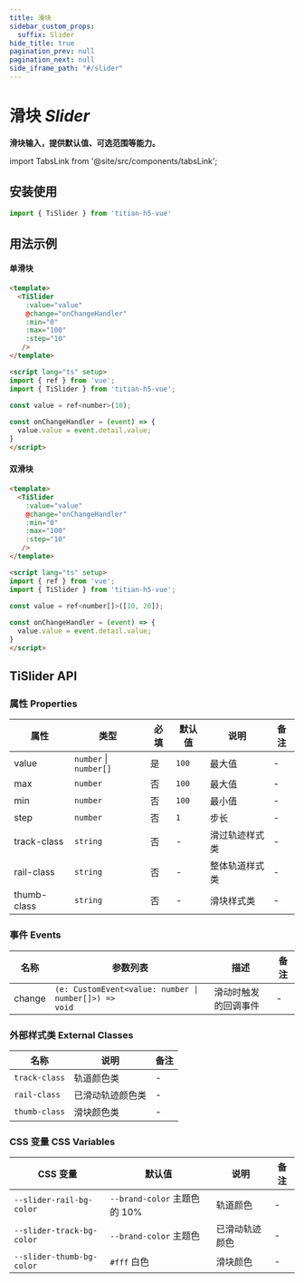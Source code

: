 ```yaml
---
title: 滑块
sidebar_custom_props:
  suffix: Slider
hide_title: true
pagination_prev: null
pagination_next: null
side_iframe_path: "#/slider"
---
```


# 滑块 _Slider_

**滑块输入，提供默认值、可选范围等能力。**

import TabsLink from '@site/src/components/tabsLink';

<TabsLink id="tislider-api" />


## 安装使用
```typescript showLineNumbers
import { TiSlider } from 'titian-h5-vue'
```

## 用法示例

#### 单滑块

```html showLineNumbers
<template>
  <TiSlider 
    :value="value" 
    @change="onChangeHandler"
    :min="0"
    :max="100"
    :step="10"
   />
</template>

<script lang="ts" setup>
import { ref } from 'vue';
import { TiSlider } from 'titian-h5-vue';

const value = ref<number>(10);
  
const onChangeHandler = (event) => {
  value.value = event.detail.value;
}
</script>
```

#### 双滑块


```html showLineNumbers
<template>
  <TiSlider 
    :value="value" 
    @change="onChangeHandler"
    :min="0"
    :max="100"
    :step="10"
   />
</template>

<script lang="ts" setup>
import { ref } from 'vue';
import { TiSlider } from 'titian-h5-vue';

const value = ref<number[]>([10, 20]);
  
const onChangeHandler = (event) => {
  value.value = event.detail.value;
}
</script>
```

## TiSlider API

### 属性 **Properties**

| 属性       | 类型                   | 必填 | 默认值 | 说明           | 备注 |
| ---------- | ---------------------- | ---- | ------ | -------------- | ---- |
| value      | `number` \| `number[]` | 是   | `100`  | 最大值         | -    |
| max        | `number`               | 否   | `100`  | 最大值         | -    |
| min        | `number`               | 否   | `100`  | 最小值         | -    |
| step       | `number`               | 否   | `1`    | 步长           | -    |
| track-class | `string`               | 否   | -      | 滑过轨迹样式类 | -    |
| rail-class  | `string`               | 否   | -      | 整体轨道样式类 | -    |
| thumb-class | `string`               | 否   | -      | 滑块样式类     | -    |


### 事件 **Events**


| 名称     | 参数列表                                                         | 描述                 | 备注 |
| -------- | ---------------------------------------------------------------- | -------------------- | ---- |
| change | <code>(e: CustomEvent<value: number \| number[]>) => void</code> | 滑动时触发的回调事件 | -    |


### 外部样式类 **External Classes**

| 名称          | 说明             | 备注 |
| ------------- | ---------------- | ---- |
| `track-class` | 轨道颜色类       | -    |
| `rail-class`  | 已滑动轨迹颜色类 | -    |
| `thumb-class` | 滑块颜色类       | -    |

### CSS 变量 **CSS Variables**

| CSS 变量                  | 默认值                       | 说明           | 备注 |
| ------------------------- | ---------------------------- | -------------- | ---- |
| `--slider-rail-bg-color`  | `--brand-color` 主题色的 10% | 轨道颜色       | -    |
| `--slider-track-bg-color` | `--brand-color` 主题色       | 已滑动轨迹颜色 | -    |
| `--slider-thumb-bg-color` | `#fff` 白色                  | 滑块颜色       | -    |

